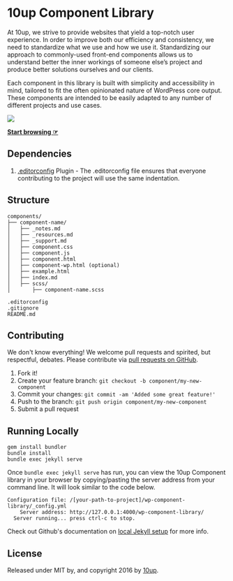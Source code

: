 10up Component Library
=====================

At 10up, we strive to provide websites that yield a top-notch user experience. In order to improve both our efficiency and consistency, we need to standardize what we use and how we use it. Standardizing our approach to commonly-used front-end components allows us to understand better the inner workings of someone else’s project and produce better solutions ourselves and our clients.

Each component in this library is built with simplicity and accessibility in mind, tailored to fit the often opinionated nature of WordPress core output. These components are intended to be easily adapted to any number of different projects and use cases.

<a href="http://10up.com/contact/"><img src="https://10updotcom-wpengine.s3.amazonaws.com/uploads/2016/08/10up_github_banner-2.png"></a>

**[Start browsing ☞](https://10up.github.io/wp-component-library/)**

## Dependencies

1. [.editorconfig](http://editorconfig.org/) Plugin - The .editorconfig file ensures that everyone contributing to the project will use the same indentation.

## Structure

```
components/
├── component-name/
│   ├── _notes.md
│   ├── _resources.md
│   ├── _support.md
│   ├── component.css
│   ├── component.js
│   ├── component.html
│   ├── component-wp.html (optional)
│   ├── example.html
│   ├── index.md
│   ├── scss/
│       ├── component-name.scss

.editorconfig
.gitignore
README.md
```

## Contributing

We don't know everything! We welcome pull requests and spirited, but respectful, debates. Please contribute via [pull requests on GitHub](https://github.com/10up/component-library/pulls).

1. Fork it!
2. Create your feature branch: `git checkout -b component/my-new-component`
3. Commit your changes: `git commit -am 'Added some great feature!'`
4. Push to the branch: `git push origin component/my-new-component`
5. Submit a pull request

## Running Locally

```
gem install bundler
bundle install
bundle exec jekyll serve
```

Once `bundle exec jekyll serve` has run, you can view the 10up Component library in your browser by copying/pasting the server address from your command line. It will look similar to the code below.

```
Configuration file: /[your-path-to-project]/wp-component-library/_config.yml
    Server address: http://127.0.0.1:4000/wp-component-library/
  Server running... press ctrl-c to stop.
```

Check out Github's documentation on [local Jekyll setup](https://help.github.com/articles/setting-up-your-github-pages-site-locally-with-jekyll/#step-4-build-your-local-jekyll-site) for more info.

## License

Released under MIT by, and copyright 2016 by [10up](http://10up.com).
